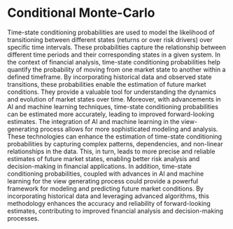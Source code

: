# Conditional Monte-Carlo
Time-state conditioning probabilities are used to model the likelihood of transitioning between different states (returns or over risk drivers) over specific time intervals. These probabilities capture the relationship between different time periods and their corresponding states in a given system. In the context of financial analysis, time-state conditioning probabilities help quantify the probability of moving from one market state to another within a defined timeframe.
By incorporating historical data and observed state transitions, these probabilities enable the estimation of future market conditions. They provide a valuable tool for understanding the dynamics and evolution of market states over time. Moreover, with advancements in AI and machine learning techniques, time-state conditioning probabilities can be estimated more accurately, leading to improved forward-looking estimates.
The integration of AI and machine learning in the view-generating process allows for more sophisticated modeling and analysis. These technologies can enhance the estimation of time-state conditioning probabilities by capturing complex patterns, dependencies, and non-linear relationships in the data. This, in turn, leads to more precise and reliable estimates of future market states, enabling better risk analysis and decision-making in financial applications.
In addition, time-state conditioning probabilities, coupled with advances in AI and machine learning for the view generating process could provide a powerful framework for modeling and predicting future market conditions. By incorporating historical data and leveraging advanced algorithms, this methodology enhances the accuracy and reliability of forward-looking estimates, contributing to improved financial analysis and decision-making processes.



